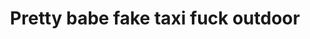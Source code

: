 ---
layout: post
title: Pretty babe fake taxi fuck outdoor
duration: '06:55'
view: 120
rate: 2
video: 'https://flashservice.xvideos.com/embedframe/24323259'
category:
 - blonde
 - curvy
 - busty
 - outdoor
tags: 
 - sucked
 - fucked
priority: 0.9
changefreq: daily
---